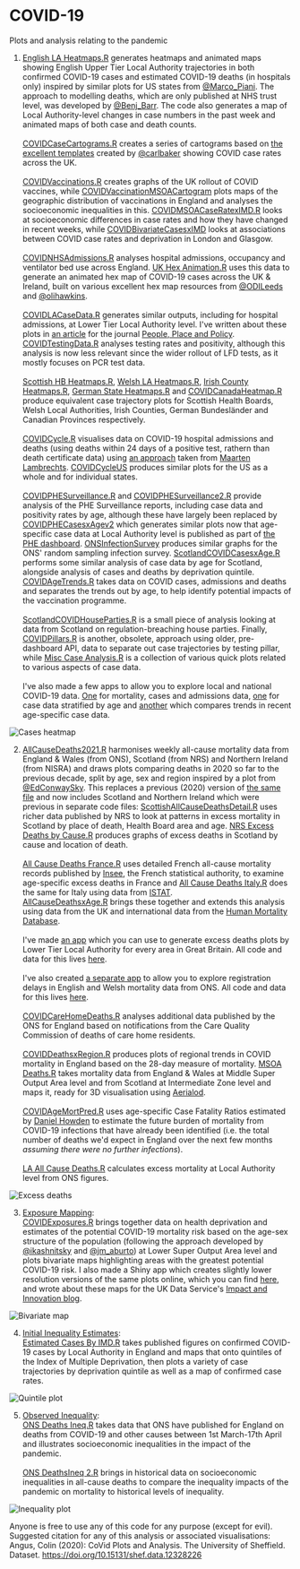 # COVID-19
Plots and analysis relating to the pandemic

1) [English LA Heatmaps.R](https://github.com/VictimOfMaths/COVID-19/blob/master/Heatmaps/English%20LA%20Heatmaps.R) generates heatmaps and animated maps showing English Upper Tier Local Authority trajectories in both confirmed COVID-19 cases and estimated COVID-19 deaths (in hospitals only) inspired by similar plots for US states from [@Marco_Piani](https://twitter.com/Marco_Piani). The approach to modelling deaths, which are only published at NHS trust level, was developed by [@Benj_Barr](https://twitter.com/Benj_Barr). The code also generates a map of Local Authority-level changes in case numbers in the past week and animated maps of both case and death counts.<br><br>
[COVIDCaseCartograms.R](https://github.com/VictimOfMaths/COVID-19/blob/master/Heatmaps/COVIDCaseCartograms.R) creates a series of cartograms based on [the excellent templates](https://t.co/rIej2uTt5D) created by [@carlbaker](https://twitter.com/carlbaker) showing COVID case rates across the UK.<br><br>
[COVIDVaccinations.R](https://github.com/VictimOfMaths/COVID-19/blob/master/Heatmaps/COVIDVaccinations.R) creates graphs of the UK rollout of COVID vaccines, while [COVIDVaccinationMSOACartogram](https://github.com/VictimOfMaths/COVID-19/blob/master/Heatmaps/COVIDVaccinationMSOACartogram.R) plots maps of the geographic distribution of vaccinations in England and analyses the socioeconomic inequalities in this. [COVIDMSOACaseRatexIMD.R](https://github.com/VictimOfMaths/COVID-19/blob/master/Heatmaps/COVIDMSOACaseRatexIMD.R) looks at socioeconomic differences in case rates and how they have changed in recent weeks, while [COVIDBivariateCasesxIMD](https://github.com/VictimOfMaths/COVID-19/blob/master/Heatmaps/COVIDBivariateCasesxIMD.R) looks at associations between COVID case rates and deprivation in London and Glasgow.<br><br>
[COVIDNHSAdmissions.R](https://github.com/VictimOfMaths/COVID-19/blob/master/Heatmaps/COVIDNHSAdmissions.R) analyses hospital admissions, occupancy and ventilator bed use across England. [UK Hex Animation.R](https://github.com/VictimOfMaths/COVID-19/blob/master/Heatmaps/UK%20Hex%20Animations.R) uses this data to generate an animated hex map of COVID-19 cases across the UK & Ireland, built on various excellent hex map resources from [@ODILeeds](https://twitter.com/ODILeeds) and [@olihawkins](https://twitter.com/olihawkins).<br><br>
[COVIDLACaseData.R](https://github.com/VictimOfMaths/COVID-19/blob/master/Heatmaps/COVIDLACaseData.R) generates similar outputs, including for hospital admissions, at Lower Tier Local Authority level. I've written about these plots in [an article](https://t.co/zNCrpC0wMw?amp=1) for the journal [People, Place and Policy](https://extra.shu.ac.uk/ppp-online/). [COVIDTestingData.R](https://github.com/VictimOfMaths/COVID-19/blob/master/Heatmaps/COVIDTestingData.R) analyses testing rates and positivity, although this analysis is now less relevant since the wider rollout of LFD tests, as it mostly focuses on PCR test data.<br><br>
[Scottish HB Heatmaps.R](https://github.com/VictimOfMaths/COVID-19/blob/master/Heatmaps/Scottish%20HB%20Heatmaps.R), [Welsh LA Heatmaps.R](https://github.com/VictimOfMaths/COVID-19/blob/master/Heatmaps/Welsh%20LA%20Heatmaps.R), [Irish County Heatmaps.R](https://github.com/VictimOfMaths/COVID-19/blob/master/Heatmaps/Irish%20County%20Heatmaps.R), [German State Heatmaps.R](https://github.com/VictimOfMaths/COVID-19/blob/master/Heatmaps/German%20State%20Heatmaps.R) and [COVIDCanadaHeatmap.R](https://github.com/VictimOfMaths/COVID-19/blob/master/Heatmaps/COVIDCanadaHeatmap.R) produce equivalent case trajectory plots for Scottish Health Boards, Welsh Local Authorities, Irish Counties, German Bundesländer and Canadian Provinces respectively.<br><br>
[COVIDCycle.R](https://github.com/VictimOfMaths/COVID-19/blob/master/Heatmaps/COVIDCycle.R) visualises data on COVID-19 hospital admissions and deaths (using deaths within 24 days of a positive test, rathern than death certificate data) using [an approach](https://twitter.com/maartenzam/status/1319622943526293505) taken from [Maarten Lambrechts](https://twitter.com/maartenzam). [COVIDCycleUS](https://github.com/VictimOfMaths/COVID-19/blob/master/Heatmaps/COVIDCycle_US.R) produces similar plots for the US as a whole and for individual states.<br><br>
[COVIDPHESurveillance.R](https://github.com/VictimOfMaths/COVID-19/blob/master/Heatmaps/COVIDPHESurveillance.R) and [COVIDPHESurveillance2.R](https://github.com/VictimOfMaths/COVID-19/blob/master/Heatmaps/COVIDPHESurveillance2.R) provide analysis of the PHE Surveillance reports, including case data and positivity rates by age, although these have largely been replaced by [COVIDPHECasesxAgev2](https://github.com/VictimOfMaths/COVID-19/blob/master/Heatmaps/COVIDPHECasesxAgev2.R) which generates similar plots now that age-specific case data at Local Authority level is published as part of [the PHE dashboard](http://coronavirus.data.gov.uk). [ONSInfectionSurvey](https://github.com/VictimOfMaths/COVID-19/blob/master/Heatmaps/ONSInfectionSurvey.R) produces similar graphs for the ONS' random sampling infection survey. [ScotlandCOVIDCasesxAge.R](https://github.com/VictimOfMaths/COVID-19/blob/master/Heatmaps/ScotlandCOVIDCasesxAge.R) performs some similar analysis of case data by age for Scotland, alongside analysis of cases and deaths by deprivation quintile. [COVIDAgeTrends.R](https://github.com/VictimOfMaths/COVID-19/blob/master/Heatmaps/COVIDAgeTrends.R) takes data on COVID cases, admissions and deaths and separates the trends out by age, to help identify potential impacts of the vaccination programme.<br><br>
[ScotlandCOVIDHouseParties.R](https://github.com/VictimOfMaths/COVID-19/blob/master/Heatmaps/ScotlandCOVIDHouseParties.R) is a small piece of analysis looking at data from Scotland on regulation-breaching house parties. Finally, [COVIDPillars.R](https://github.com/VictimOfMaths/COVID-19/blob/master/Heatmaps/COVIDPillars.R) is another, obsolete, approach using older, pre-dashboard API, data to separate out case trajectories by testing pillar, while [Misc Case Analysis.R](https://github.com/VictimOfMaths/COVID-19/blob/master/Heatmaps/Misc%20Case%20Analysis.R) is a collection of various quick plots related to various aspects of case data.<br><br>
I've also made a few apps to allow you to explore local and national COVID-19 data. [One](https://victimofmaths.shinyapps.io/COVID_LA_Plots/) for mortality, cases and admissions data, [one](https://victimofmaths.shinyapps.io/COVID_Cases_By_Age/) for case data stratified by age and [another](https://victimofmaths.shinyapps.io/COVID_Case_Trends_By_Age/) which compares trends in recent age-specific case data.

![Cases heatmap](https://github.com/VictimOfMaths/COVID-19/blob/master/Heatmaps/COVIDLACasesHeatmap.png)

2) [AllCauseDeaths2021.R](https://github.com/VictimOfMaths/COVID-19/blob/master/All%20Cause%20Mortality/AllCauseDeaths2021.R) harmonises weekly all-cause mortality data from England & Wales (from ONS), Scotland (from NRS) and Northern Ireland (from NISRA) and draws plots comparing deaths in 2020 so far to the previous decade, split by age, sex and region inspired by a plot from [@EdConwaySky](https://twitter.com/EdConwaySky). This replaces a previous (2020) version of [the same file](https://github.com/VictimOfMaths/COVID-19/blob/master/All%20Cause%20Mortality/AllCauseDeaths.R) and now includes Scotland and Northern Ireland which were previous in separate code files: [ScottishAllCauseDeathsDetail.R](https://github.com/VictimOfMaths/COVID-19/blob/master/All%20Cause%20Mortality/ScottishAllCauseDeathsDetail.R) uses richer data published by NRS to look at patterns in excess mortality in Scotland by place of death, Health Board area and age. [NRS Excess Deaths by Cause.R](https://github.com/VictimOfMaths/COVID-19/blob/master/All%20Cause%20Mortality/NRS%20Excess%20Deaths%20by%20Cause.R) produces graphs of excess deaths in Scotland by cause and location of death.<br><br>
[All Cause Deaths France.R](https://github.com/VictimOfMaths/COVID-19/blob/master/All%20Cause%20Mortality/All%20Cause%20Deaths%20France.R) uses detailed French all-cause mortality records published by [Insee](https://www.insee.fr/fr/statistiques), the French statistical authority, to examine age-specific excess deaths in France and [All Cause Deaths Italy.R](https://github.com/VictimOfMaths/COVID-19/blob/master/All%20Cause%20Mortality/All%20Cause%20Deaths%20Italy.R) does the same for Italy using data from [ISTAT](https://www.istat.it/en/).<br>
[AllCauseDeathsxAge.R](https://github.com/VictimOfMaths/COVID-19/blob/master/All%20Cause%20Mortality/AllCauseDeathsxAge.R) brings these together and extends this analysis using data from the UK and international data from the [Human Mortality Database](https://www.mortality.org/).<br><br>
I've made [an app](https://victimofmaths.shinyapps.io/COVID_LA_Plots/) which you can use to generate excess deaths plots by Lower Tier Local Authority for every area in Great Britain. All code and data for this lives [here](https://github.com/VictimOfMaths/COVID_LA_Plots).<br><br>
I've also created [a separate app](https://victimofmaths.shinyapps.io/COVID_Reg_Delays) to allow you to explore registration delays in English and Welsh mortality data from ONS. All code and data for this lives [here](https://github.com/VictimOfMaths/COVID_Reg_Delays).<br><br>
[COVIDCareHomeDeaths.R](https://github.com/VictimOfMaths/COVID-19/blob/master/All%20Cause%20Mortality/COVIDCareHomeDeaths.R) analyses additional data published by the ONS for England based on notifications from the Care Quality Commission of deaths of care home residents.<br><br>
[COVIDDeathsxRegion.R](https://github.com/VictimOfMaths/COVID-19/blob/master/All%20Cause%20Mortality/COVIDDeathsxRegion.R) produces plots of regional trends in COVID mortality in England based on the 28-day measure of mortality.
[MSOA Deaths.R](https://github.com/VictimOfMaths/COVID-19/blob/master/All%20Cause%20Mortality/MSOA%20Deaths.R) takes mortality data from England & Wales at Middle Super Output Area level and from Scotland at Intermediate Zone level and maps it, ready for 3D visualisation using [Aerialod](https://ephtracy.github.io/index.html?page=aerialod).<br><br>
[COVIDAgeMortPred.R](https://github.com/VictimOfMaths/COVID-19/blob/master/All%20Cause%20Mortality/COVIDAgeMortPred.R) uses age-specific Case Fatality Ratios estimated by [Daniel Howden](https://twitter.com/danielhowdon) to estimate the future burden of mortality from COVID-19 infections that have already been identified (i.e. the total number of deaths we'd expect in England over the next few months *assuming there were no further infections*).<br><br>
[LA All Cause Deaths.R](https://github.com/VictimOfMaths/COVID-19/blob/master/All%20Cause%20Mortality/LA%20All%20Cause%20Deaths.R) calculates excess mortality at Local Authority level from ONS figures.

![Excess deaths](https://github.com/VictimOfMaths/COVID-19/blob/master/All%20Cause%20Mortality/ONSNRSNISRAWeeklyDeathsxReg.png)

3) [Exposure Mapping](https://github.com/VictimOfMaths/COVID-19/tree/master/Exposure%20mapping):<br>[COVIDExposures.R](https://github.com/VictimOfMaths/COVID-19/blob/master/Exposure%20mapping/COVIDExposures.R) brings together data on health deprivation and estimates of the potential COVID-19 mortality risk based on the age-sex structure of the population (following the approach developed by [@ikashnitsky](https://twitter.com/ikashnitsky) and [@jm_aburto](https://twitter.com/jm_aburto)) at Lower Super Output Area level and plots bivariate maps highlighting areas with the greatest potential COVID-19 risk. I also made a Shiny app which creates slightly lower resolution versions of the same plots online, which you can find [here](https://victimofmaths.shinyapps.io/covidmapper/), and wrote about these maps for the UK Data Service's [Impact and Innovation blog](http://lab.ukdataservice.ac.uk/2020/05/21/visualising-high-risk-areas-for-covid-19-mortality/).

![Bivariate map](https://github.com/VictimOfMaths/COVID-19/blob/master/Exposure%20mapping/COVIDBivariateLondon.png)

4) [Initial Inequality Estimates](https://github.com/VictimOfMaths/COVID-19/tree/master/Initial%20Inequality%20Estimates):<br>[Estimated Cases By IMD.R](https://github.com/VictimOfMaths/COVID-19/blob/master/Initial%20Inequality%20Estimates/Estimated%20Cases%20by%20IMD.R) takes published figures on confirmed COVID-19 cases by Local Authority in England and maps that onto quintiles of the Index of Multiple Deprivation, then plots a variety of case trajectories by deprivation quintile as well as a map of confirmed case rates.

![Quintile plot](https://github.com/VictimOfMaths/COVID-19/blob/master/Initial%20Inequality%20Estimates/COVIDQuintilesLonRate.png)

5) [Observed Inequality](https://github.com/VictimOfMaths/COVID-19/tree/master/Observed%20Inequality):<br>[ONS Deaths Ineq.R](https://github.com/VictimOfMaths/COVID-19/blob/master/Observed%20Inequality/ONS%20Deaths%20Ineq.R) takes data that ONS have published for England on deaths from COVID-19 and other causes between 1st March-17th April and illustrates socioeconomic inequalities in the impact of the pandemic.
<br><br>[ONS DeathsIneq 2.R](https://github.com/VictimOfMaths/COVID-19/blob/master/Observed%20Inequality/ONS%20Deaths%20Ineq%202.R) brings in historical data on socioeconomic inequalities in all-cause deaths to compare the inequality impacts of the pandemic on mortality to historical levels of inequality.

![Inequality plot](https://github.com/VictimOfMaths/COVID-19/blob/master/Observed%20Inequality/COVIDIneqRate.png)

Anyone is free to use any of this code for any purpose (except for evil).<br>
Suggested citation for any of this analysis or associated visualisations:<br>
Angus, Colin (2020): CoVid Plots and Analysis. The University of Sheffield. Dataset. https://doi.org/10.15131/shef.data.12328226
